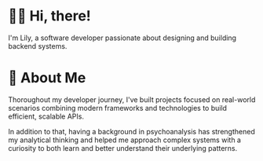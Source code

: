 # 👋🏻 Hi, there!

I'm Lily, a software developer passionate about designing and building backend systems.

# 🌙 About Me

Thoroughout my developer journey, I've built projects focused on real-world scenarios combining modern frameworks and technologies to build efficient, scalable APIs.

In addition to that, having a background in psychoanalysis has strengthened my analytical thinking and helped me approach complex systems with a curiosity to both learn and better understand their underlying patterns.
